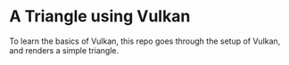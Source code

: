 # A Triangle using Vulkan

To learn the basics of Vulkan, this repo goes through the setup of Vulkan, and renders a simple triangle.
